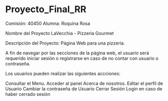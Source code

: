 # Proyecto_Final_RR

Comisión: 40450 Alumna: Roquina Rosa

Nombre del Proyecto LaVecchia - Pizzeria Gourmet

Descripción del Proyecto: Página Web para una pizzeria.

A fin de navegar por las secciones de la página web, el usuario será requerido iniciar sesión o registrarse en caso de no contar con usuario o contraseña.

Los usuarios pueden realizar las siguientes accciones:

Consultar el Menu. 
Acceder al panel Acerca de nosotros. 
Editar el perfil de Usuario 
Cambiar la contraseña de Usuario 
Cerrar Sesión 
Login en caso de haber cerrado sesión

